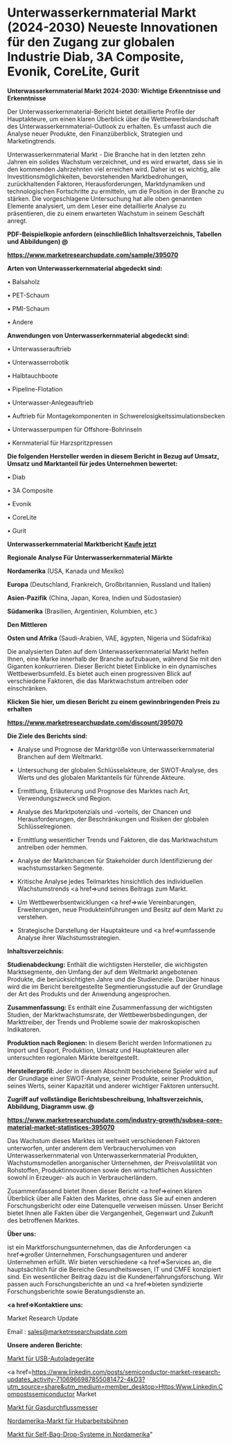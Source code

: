 # Unterwasserkernmaterial Markt (2024-2030) Neueste Innovationen für den Zugang zur globalen Industrie Diab, 3A Composite, Evonik, CoreLite, Gurit

<strong>Unterwasserkernmaterial Markt 2024-2030: Wichtige Erkenntnisse und Erkenntnisse</strong>

Der Unterwasserkernmaterial-Bericht bietet detaillierte Profile der Hauptakteure, um einen klaren Überblick über die Wettbewerbslandschaft des Unterwasserkernmaterial-Outlook zu erhalten. Es umfasst auch die Analyse neuer Produkte, den Finanzüberblick, Strategien und Marketingtrends.

Unterwasserkernmaterial Markt - Die Branche hat in den letzten zehn Jahren ein solides Wachstum verzeichnet, und es wird erwartet, dass sie in den kommenden Jahrzehnten viel erreichen wird. Daher ist es wichtig, alle Investitionsmöglichkeiten, bevorstehenden Marktbedrohungen, zurückhaltenden Faktoren, Herausforderungen, Marktdynamiken und technologischen Fortschritte zu ermitteln, um die Position in der Branche zu stärken. Die vorgeschlagene Untersuchung hat alle oben genannten Elemente analysiert, um dem Leser eine detaillierte Analyse zu präsentieren, die zu einem erwarteten Wachstum in seinem Geschäft anregt.



<strong><b>PDF-Beispielkopie anfordern (einschließlich Inhaltsverzeichnis, Tabellen und Abbildungen) @ </b></strong>

<strong><a href=https://www.marketresearchupdate.com/sample/395070>

<strong>https://www.marketresearchupdate.com/sample/395070</u></a></strong></strong>



<strong>Arten von Unterwasserkernmaterial abgedeckt sind:</strong>

• Balsaholz

• PET-Schaum

• PMI-Schaum

• Andere



<strong>Anwendungen von Unterwasserkernmaterial abgedeckt sind:</strong>

• Unterwasserauftrieb

• Unterwasserrobotik

• Halbtauchboote

• Pipeline-Flotation

• Unterwasser-Anlegeauftrieb

• Auftrieb für Montagekomponenten in Schwerelosigkeitssimulationsbecken

• Unterwasserpumpen für Offshore-Bohrinseln

• Kernmaterial für Harzspritzpressen



<strong>Die folgenden Hersteller werden in diesem Bericht in Bezug auf Umsatz, Umsatz und Marktanteil für jedes Unternehmen bewertet:</strong>

• Diab

• 3A Composite

• Evonik

• CoreLite

• Gurit



<strong>Unterwasserkernmaterial Marktbericht <a href=https://www.marketresearchupdate.com/buynow/395070>Kaufe jetzt</a></strong>



<strong>Regionale Analyse Für Unterwasserkernmaterial Märkte</strong>



<strong>Nordamerika</strong> (USA, Kanada und Mexiko)



<strong>Europa</strong> (Deutschland, Frankreich, Großbritannien, Russland und Italien)



<strong>Asien-Pazifik</strong> (China, Japan, Korea, Indien und Südostasien)



<strong>Südamerika</strong> (Brasilien, Argentinien, Kolumbien, etc.)



<strong>Den Mittleren</strong> 

<strong>Osten und Afrika</strong> (Saudi-Arabien, VAE, ägypten, Nigeria und Südafrika)

Die analysierten Daten auf dem Unterwasserkernmaterial Markt helfen Ihnen, eine Marke innerhalb der Branche aufzubauen, während Sie mit den Giganten konkurrieren. Dieser Bericht bietet Einblicke in ein dynamisches Wettbewerbsumfeld. Es bietet auch einen progressiven Blick auf verschiedene Faktoren, die das Marktwachstum antreiben oder einschränken.



<strong>Klicken Sie hier, um diesen Bericht zu einem gewinnbringenden Preis zu erhalten
</strong>

<strong><a href=https://www.marketresearchupdate.com/discount/395070>https://www.marketresearchupdate.com/discount/395070</b></u></strong></a>



<strong>Die Ziele des Berichts sind:</strong>

- Analyse und Prognose der Marktgröße von Unterwasserkernmaterial Branchen auf dem Weltmarkt.

- Untersuchung der globalen Schlüsselakteure, der SWOT-Analyse, des Werts und des globalen Marktanteils für führende Akteure.

- Ermittlung, Erläuterung und Prognose des Marktes nach Art, Verwendungszweck und Region.

- Analyse des Marktpotenzials und -vorteils, der Chancen und Herausforderungen, der Beschränkungen und Risiken der globalen Schlüsselregionen.

- Ermittlung wesentlicher Trends und Faktoren, die das Marktwachstum antreiben oder hemmen.

- Analyse der Marktchancen für Stakeholder durch Identifizierung der wachstumsstarken Segmente.

- Kritische Analyse jedes Teilmarktes hinsichtlich des individuellen Wachstumstrends <a href=>und</a> seines Beitrags zum Markt.

- Um Wettbewerbsentwicklungen <a href=>wie</a> Vereinbarungen, Erweiterungen, neue Produkteinführungen und Besitz auf dem Markt zu verstehen.

- Strategische Darstellung der Hauptakteure und <a href=>umfas</a>sende Analyse ihrer Wachstumsstrategien.



<strong>Inhaltsverzeichnis:</strong>



<strong>Studienabdeckung:</strong> Enthält die wichtigsten Hersteller, die wichtigsten Marktsegmente, den Umfang der auf dem Weltmarkt angebotenen Produkte, die berücksichtigten Jahre und die Studienziele. Darüber hinaus wird die im Bericht bereitgestellte Segmentierungsstudie auf der Grundlage der Art des Produkts und der Anwendung angesprochen.



<strong>Zusammenfassung:</strong> Es enthält eine Zusammenfassung der wichtigsten Studien, der Marktwachstumsrate, der Wettbewerbsbedingungen, der Markttreiber, der Trends und Probleme sowie der makroskopischen Indikatoren.



<strong>Produktion nach Regionen:</strong> In diesem Bericht werden Informationen zu Import und Export, Produktion, Umsatz und Hauptakteuren aller untersuchten regionalen Märkte bereitgestellt.



<strong>Herstellerprofil:</strong> Jeder in diesem Abschnitt beschriebene Spieler wird auf der Grundlage einer SWOT-Analyse, seiner Produkte, seiner Produktion, seines Werts, seiner Kapazität und anderer wichtiger Faktoren untersucht.



<strong><b>Zugriff auf vollständige Berichtsbeschreibung, Inhaltsverzeichnis, Abbildung, Diagramm usw. @ </b></strong>

<strong><a href=https://www.marketresearchupdate.com/industry-growth/subsea-core-material-market-statistices-395070>https://www.marketresearchupdate.com/industry-growth/subsea-core-material-market-statistices-395070</a></strong>

Das Wachstum dieses Marktes ist weltweit verschiedenen Faktoren unterworfen, unter anderem dem Verbrauchervolumen von Unterwasserkernmaterial von Unterwasserkernmaterial Produkten, Wachstumsmodellen anorganischer Unternehmen, der Preisvolatilität von Rohstoffen, Produktinnovationen sowie den wirtschaftlichen Aussichten sowohl in Erzeuger- als auch in Verbraucherländern.

Zusammenfassend bietet Ihnen dieser Bericht <a href=>einen</a> klaren Überblick über alle Fakten des Marktes, ohne dass Sie auf einen anderen Forschungsbericht oder eine Datenquelle verweisen müssen. Unser Bericht bietet Ihnen alle Fakten über die Vergangenheit, Gegenwart und Zukunft des betroffenen Marktes.



<strong>Über uns:</strong>

 ist ein Marktforschungsunternehmen, das die Anforderungen <a href=>großer</a> Unternehmen, Forschungsagenturen und anderer Unternehmen erfüllt. Wir bieten verschiedene <a href=>Services</a> an, die hauptsächlich für die Bereiche Gesundheitswesen, IT und CMFE konzipiert sind. Ein wesentlicher Beitrag dazu ist die Kundenerfahrungsforschung. Wir passen auch Forschungsberichte an und <a href=>bieten</a> syndizierte Forschungsberichte sowie Beratungsdienste an.



<strong><a href=>Kontaktiere uns:</a></strong>

Market Research Update

Email : sales@marketresearchupdate.com



<strong>Unsere anderen Berichte:</strong>

<a href=https://www.linkedin.com/pulse/usb-car-chargers-market-size-share-trend-complete-analysis>Markt für USB-Autoladegeräte</a>

<a href=https://www.linkedin.com/posts/semiconductor-market-research-updates_activity-7106966987855081472-4kD3?utm_source=share&utm_medium=member_desktop>Https:Www.Linkedin.Compostssemiconductor Market</a>

<a href=https://www.linkedin.com/pulse/gas-flow-meters-market-size-industry-growth>Markt für Gasdurchflussmesser</a>

<a href=https://www.linkedin.com/pulse/north-america-aerial-work-platform-market-upcoming-trends>Nordamerika-Markt für Hubarbeitsbühnen</a>

<a href=https://www.linkedin.com/pulse/north-america-self-bag-drop-systems-market>Markt für Self-Bag-Drop-Systeme in Nordamerika</a>"
